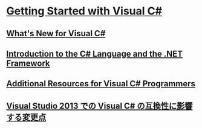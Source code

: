 # [Getting Started with Visual C#](getting-started-with-csharp.md)
## [What's New for Visual C#](whats-new.md)
## [Introduction to the C# Language and the .NET Framework](introduction-to-the-csharp-language-and-the-net-framework.md)
## [Additional Resources for Visual C# Programmers](additional-resources.md)
## [Visual Studio 2013 での Visual C# の互換性に影響する変更点](breaking-changes-in-visual-studio-2013.md)
